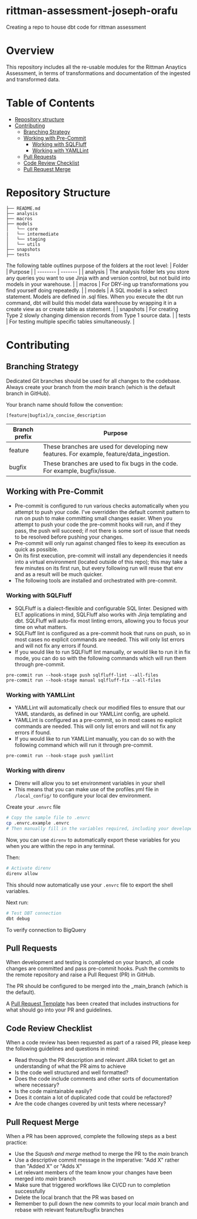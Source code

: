 # rittman-assessment-joseph-orafu
Creating a repo to house dbt code for rittman assessment

# Overview

This repository includes all the re-usable modules for the Rittman Anaytics Assessment, in terms of transformations and documentation of the ingested and transformed data.

# Table of Contents

- [Repository structure](#repository-structure)
- [Contributing](#contributing)
    - [Branching Strategy](#branching-strategy)
    - [Working with Pre-Commit](#working-with-pre-commit)
        - [Working with SQLFluff](#working-with-sqlfluff)
        - [Working with YAMLLint](#working-with-yamllint)
    - [Pull Requests](#pull-requests)
    - [Code Review Checklist](#code-review-checklist)
    - [Pull Request Merge](#pull-request-merge)

# Repository Structure

```
├── README.md
├── analysis
├── macros
├── models
│   └── core
|   └── intermediate
│   └── staging
│   └── utils
├── snapshots
├── tests
```

The following table outlines purpose of the folders at the root level:
| Folder   | Purpose |
| -------- | ------- |
| analysis | The analysis folder lets you store any queries you want to use Jinja with and version control, but not build into models in your warehouse. |
| macros | For DRY-ing up transformations you find yourself doing repeatedly. |
| models | A SQL model is a select statement. Models are defined in .sql files. When you execute the dbt run command, dbt will build this model data warehouse by wrapping it in a create view as or create table as statement. |
| snapshots | For creating Type 2 slowly changing dimension records from Type 1 source data. |
| tests | For testing multiple specific tables simultaneously. |

# Contributing

## Branching Strategy

Dedicated Git branches should be used for all changes to the codebase. 
Always create your branch from the _main_ branch (which is the default branch in GitHub).

Your branch name should follow the convention:
```
[feature|bugfix]/a_concise_description
```

| Branch prefix | Purpose |
| ------------- | ------- |
| feature | These branches are used for developing new features. For example, feature/data_ingestion. |
| bugfix | These branches are used to fix bugs in the code. For example, bugfix/issue. |

## Working with Pre-Commit
- Pre-commit is configured to run various checks automatically when you attempt to push your code. I've overridden the default commit pattern to run on push to make committing small changes easier. When you attempt to push your code the pre-commit hooks will run, and if they pass, the push will succeed; if not there is some sort of issue that needs to be resolved before pushing your changes.
- Pre-commit will only run against changed files to keep its execution as quick as possible.
- On its first execution, pre-commit will install any dependencies it needs into a virtual environment (located outside of this repo); this may take a few minutes on its first run, but every following run will reuse that env and as a result will be much quicker.
- The following tools are installed and orchestrated with pre-commit.
 

### Working with SQLFluff
- SQLFluff is a dialect-flexible and configurable SQL linter. Designed with ELT applications in mind, SQLFluff also works with Jinja templating and dbt. SQLFluff will auto-fix most linting errors, allowing you to focus your time on what matters.
- SQLFluff lint is configured as a pre-commit hook that runs on push, so in most cases no explicit commands are needed. This will only list errors and will not fix any errors if found.
- If you would like to run SQLFluff lint manually, or would like to run it in fix mode, you can do so with the following commands which will run them through pre-commit.
```
pre-commit run --hook-stage push sqlfluff-lint --all-files
pre-commit run --hook-stage manual sqlfluff-fix --all-files
```
 

### Working with YAMLLint
- YAMLLint will automatically check our modified files to ensure that our YAML standards, as defined in our YAMLLint config, are upheld.
- YAMLLint is configured as a pre-commit, so in most cases no explicit commands are needed. This will only list errors and will not fix any errors if found.
- If you would like to run YAMLLint manually, you can do so with the following command which will run it through pre-commit.
```
pre-commit run --hook-stage push yamllint
```

### Working with direnv

- Direnv will allow you to set environment variables in your shell
- This means that you can make use of the profiles.yml file in `/local_config/` to configure your local dev environment.

Create your `.envrc` file

```sh
# Copy the sample file to .envrc
cp .envrc.example .envrc
# Then manually fill in the variables required, including your developer name
```

Now, you can use `direnv` to automatically export these variables for you when you are within the repo in any terminal.

Then:

```sh
# Activate direnv 
direnv allow
```

This should now automatically use your `.envrc` file to export the shell variables.

Next run:
```sh
# Test DBT connection
dbt debug
```

To verify connection to BigQuery

## Pull Requests

When development and testing is completed on your branch, all code changes are committed and pass pre-commit hooks.
Push the commits to the remote repository and raise a Pull Request (PR) in GitHub.

The PR should be configured to be merged into the _main_branch (which is the default).

A [Pull Request Template](.github/pull_request_template.md) has been created that includes instructions for what should go into your PR and guidelines.

## Code Review Checklist

When a code review has been requested as part of a raised PR, please keep the following guidelines and questions in mind:

- Read through the PR description and relevant JIRA ticket to get an understanding of what the PR aims to achieve
- Is the code well structured and well formatted?
- Does the code include comments and other sorts of documentation where necessary?
- Is the code maintainable easily?
- Does it contain a lot of duplicated code that could be refactored?
- Are the code changes covered by unit tests where necessary?

## Pull Request Merge

When a PR has been approved, complete the following steps as a best practice:

- Use the _Squash and merge_ method to merge the PR to the _main_ branch
- Use a descriptive commit message in the imperative: "Add X" rather than "Added X" or "Adds X"
- Let relevant members of the team know your changes have been merged into _main_ branch
- Make sure that triggered workflows like CI/CD run to completion successfully
- Delete the local branch that the PR was based on
- Remember to pull down the new commits to your local _main_ branch and rebase with relevant feature/bugfix branches
